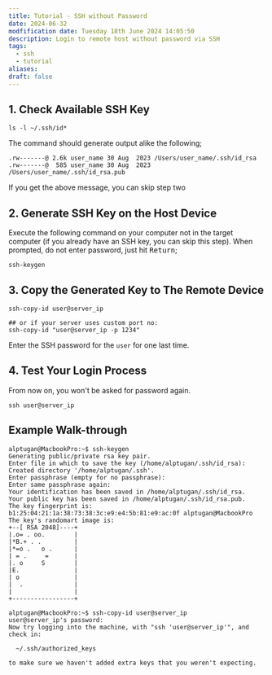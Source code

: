 ```yaml
---
title: Tutorial - SSH without Password
date: 2024-06-32
modfification date: Tuesday 18th June 2024 14:05:50
description: Login to remote host without password via SSH
tags:
  - ssh
  - tutorial
aliases: 
draft: false
---
```

## 1. Check Available SSH Key
```
ls -l ~/.ssh/id*
```
The command should generate output alike the following;
```
.rw-------@ 2.6k user_name 30 Aug  2023 /Users/user_name/.ssh/id_rsa
.rw-------@  585 user_name 30 Aug  2023 /Users/user_name/.ssh/id_rsa.pub
```
If you get the above message, you can skip step two
## 2. Generate SSH Key on the Host Device
Execute the following command on your computer not in the target computer (if you already have an SSH key, you can skip this step). When prompted, do not enter password, just hit <kbd>Return</kbd>;
```
ssh-keygen
```

## 3. Copy the Generated Key to The Remote Device
```
ssh-copy-id user@server_ip

## or if your server uses custom port no:
ssh-copy-id "user@server_ip -p 1234"
```
Enter the SSH password for the `user` for one last time.

## 4. Test Your Login Process
From now on, you won't be asked for password again.
```
ssh user@server_ip
```

## Example Walk-through 
```
alptugan@MacbookPro:~$ ssh-keygen
Generating public/private rsa key pair.
Enter file in which to save the key (/home/alptugan/.ssh/id_rsa):
Created directory '/home/alptugan/.ssh'.
Enter passphrase (empty for no passphrase):
Enter same passphrase again:
Your identification has been saved in /home/alptugan/.ssh/id_rsa.
Your public key has been saved in /home/alptugan/.ssh/id_rsa.pub.
The key fingerprint is:
b1:25:04:21:1a:38:73:38:3c:e9:e4:5b:81:e9:ac:0f alptugan@MacbookPro
The key's randomart image is:
+--[ RSA 2048]----+
|.o= . oo.        |
|*B.+ . .         |
|*=o .   o .      |
| = .     =       |
|. o     S        |
|E.               |
| o               |
|  .              |
|                 |
+-----------------+

alptugan@MacbookPro:~$ ssh-copy-id user@server_ip
user@server_ip's password:
Now try logging into the machine, with "ssh 'user@server_ip'", and check in:

  ~/.ssh/authorized_keys

to make sure we haven't added extra keys that you weren't expecting.
```
